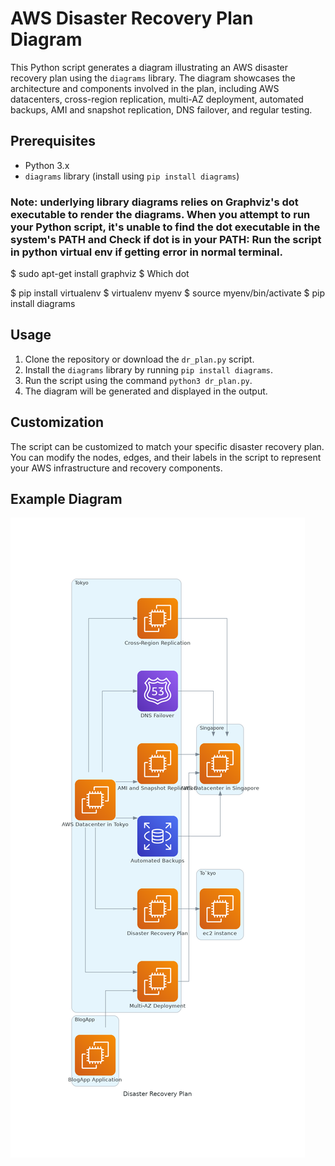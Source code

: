 # AWS Disaster Recovery Plan Diagram

This Python script generates a diagram illustrating an AWS disaster recovery plan using the `diagrams` library. The diagram showcases the architecture and components involved in the plan, including AWS datacenters, cross-region replication, multi-AZ deployment, automated backups, AMI and snapshot replication, DNS failover, and regular testing.

## Prerequisites

- Python 3.x
- `diagrams` library (install using `pip install diagrams`)
### Note: underlying library diagrams relies on Graphviz's dot executable to render the diagrams. When you attempt to run your Python script, it's unable to find the dot executable in the system's PATH and Check if dot is in your PATH: Run the script in python virtual env if getting error in normal terminal.

  $ sudo apt-get install graphviz
  $ Which dot

 $ pip install virtualenv
 $ virtualenv myenv
 $ source myenv/bin/activate
 $ pip install diagrams



## Usage

1. Clone the repository or download the `dr_plan.py` script.
2. Install the `diagrams` library by running `pip install diagrams`.
3. Run the script using the command `python3 dr_plan.py`.
4. The diagram will be generated and displayed in the output.

## Customization

The script can be customized to match your specific disaster recovery plan. You can modify the nodes, edges, and their labels in the script to represent your AWS infrastructure and recovery components.

## Example Diagram

![Disaster Recovery Plan Diagram](disaster_recovery_plan.png)
